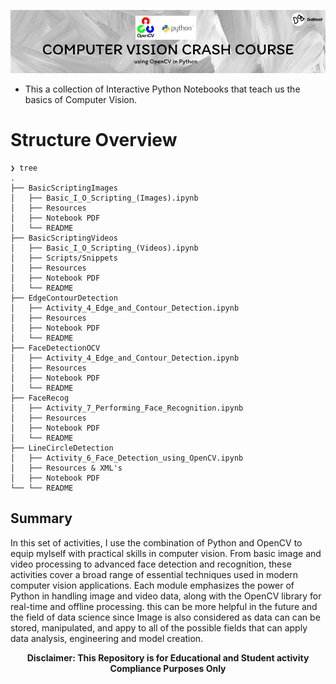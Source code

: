 ![Header](cvcc-banner.png)

- This a collection of Interactive Python Notebooks that teach us the basics of Computer Vision.

# Structure Overview


```
❯ tree
.
├── BasicScriptingImages
│   ├── Basic_I_O_Scripting_(Images).ipynb
│   ├── Resources
│   ├── Notebook PDF
│   └── README
├── BasicScriptingVideos
│   ├── Basic_I_O_Scripting_(Videos).ipynb
│   ├── Scripts/Snippets
│   ├── Resources
│   ├── Notebook PDF
│   └── README
├── EdgeContourDetection
│   ├── Activity_4_Edge_and_Contour_Detection.ipynb
│   ├── Resources
│   ├── Notebook PDF
│   └── README
├── FaceDetectionOCV
│   ├── Activity_4_Edge_and_Contour_Detection.ipynb
│   ├── Resources
│   ├── Notebook PDF
│   └── README
├── FaceRecog
│   ├── Activity_7_Performing_Face_Recognition.ipynb
│   ├── Resources
│   ├── Notebook PDF
│   └── README
├── LineCircleDetection
│   ├── Activity_6_Face_Detection_using_OpenCV.ipynb
│   ├── Resources & XML's
│   ├── Notebook PDF
└── └── README
```

## Summary
In this set of activities, I use the combination of Python and OpenCV to equip mylself with practical skills in computer vision. From basic image and video processing to advanced face detection and recognition, these activities cover a broad range of essential techniques used in modern computer vision applications. Each module emphasizes the power of Python in handling image and video data, along with the OpenCV library for real-time and offline processing. this can be more helpful in the future and the field of data science since Image is also considered as data can can be stored, manipulated, and appy to all of the possible fields that can apply data analysis, engineering and model creation.

<p align="center"><b>Disclaimer: This Repository is for Educational and Student activity Compliance Purposes Only</b></p>
